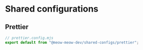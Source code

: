 # Shared configurations

## Prettier

```js
// prettier.config.mjs
export default from "@meow-meow-dev/shared-configs/prettier";
```
